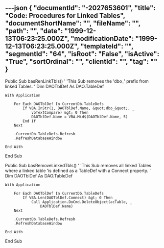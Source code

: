 ---json
{
  "documentId": "-2027653601",
  "title": "Code: Procedures for Linked Tables",
  "documentShortName": "",
  "fileName": "",
  "path": "",
  "date": "1999-12-13T06:23:25.000Z",
  "modificationDate": "1999-12-13T06:23:25.000Z",
  "templateId": "",
  "segmentId": "64",
  "isRoot": "False",
  "isActive": "True",
  "sortOrdinal": "",
  "clientId": "",
  "tag": ""
}
---

Public Sub basRenLinkTbls()
    '
    'This Sub removes the 'dbo_' prefix from linked Tables.
    '
    Dim DAOTblDef As DAO.TableDef
    
    With Application
    
        For Each DAOTblDef In CurrentDb.TableDefs
            If VBA.InStr(1, DAOTblDef.Name, &quot;dbo_&quot;, _
                vbTextCompare) &gt; 0 Then
                DAOTblDef.Name = VBA.Mid$(DAOTblDef.Name, 5)
            End If
        Next
        
        .CurrentDb.TableDefs.Refresh
        .RefreshDatabaseWindow
        
    End With

End Sub

Public Sub basRemoveLinkedTbls()
    '
    'This Sub removes all linked Tables where a linked table
    'is defined as a TableDef with a Connect property.
    '
    Dim DAOTblDef As DAO.TableDef
    
    With Application
    
        For Each DAOTblDef In CurrentDb.TableDefs
            If VBA.Len(DAOTblDef.Connect) &gt; 0 Then _
                Call Application.DoCmd.DeleteObject(acTable, _
                    DAOTblDef.Name)
        Next
        
        .CurrentDb.TableDefs.Refresh
        .RefreshDatabaseWindow
        
    End With

End Sub
